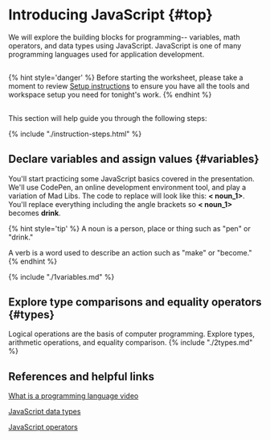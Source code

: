 # Introducing JavaScript {#top}
We will explore the building blocks for programming-- variables, math operators, and data types using JavaScript. JavaScript is one of many programming languages used for application development.

<!-- trick markdown to give me a little space between these two sections of text -->
## 
{% hint style='danger' %}
Before starting the worksheet, please take a moment to review [Setup instructions](/setup) to ensure you have all the tools and workspace setup you need for tonight's work.
{% endhint %}

<!-- trick markdown to give me a little space between these two sections of text -->
## 
This section will help guide you through the following steps:

{% include "./instruction-steps.html" %}


## Declare variables and assign values {#variables} <span class="navigate-top"><a href="#top" title="Take me to the top of page"><i class="fa fa-chevron-circle-up" aria-hidden="true"></i></a></span>
You'll start practicing some JavaScript basics covered in the presentation.  We'll use CodePen, an online development environment tool, and play a variation of Mad Libs. The code to replace will look like this: **< noun_1>**.  You'll replace everything including the angle brackets so **< noun_1>** becomes **drink**.

{% hint style='tip' %}
A noun is a person, place or thing such as "pen" or "drink."

A verb is a word used to describe an action such as "make" or "become."
{% endhint %}

{% include "./1variables.md" %}

## Explore type comparisons and equality operators {#types} <span class="navigate-top"><a href="#top" title="Take me to the top of page"><i class="fa fa-chevron-circle-up" aria-hidden="true"></i></a></span>
Logical operations are the basis of computer programming. Explore types, arithmetic operations, and equality comparison.
{% include "./2types.md" %}

<!-- trick markdown to give me a little space between these two sections of text -->
## 


<!-- trick markdown to give me a little space between these two sections of text -->
## 
## References and helpful links <span class="navigate-top"><a href="#top" title="Take me to the top of page"><i class="fa fa-chevron-circle-up" aria-hidden="true"></i></a></span>
[What is a programming language video](https://vimeo.com/250067069)

[JavaScript data types](https://developer.mozilla.org/en-US/docs/Web/JavaScript/Data_structures)

[JavaScript operators](https://developer.mozilla.org/en-US/docs/Web/JavaScript/Reference/Operators/Arithmetic_Operators)


